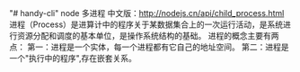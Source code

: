 "# handy-cli" 
node 多进程
中文版：http://nodejs.cn/api/child_process.html
进程（Process）是进算计中的程序关于某数据集合上的一次运行活动，是系统进行资源分配和调度的基本单位，是操作系统结构的基础。
进程的概念主要有两点：
第一：进程是一个实体，每一个进程都有它自己的地址空间。
第二：进程是一个"执行中的程序",存在嵌套关系。